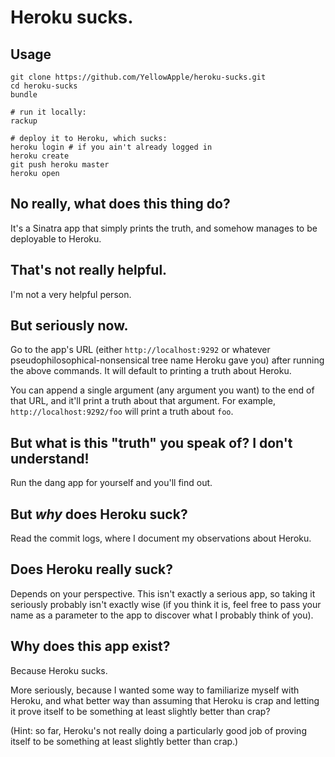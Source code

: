 # Heroku sucks.

## Usage

	git clone https://github.com/YellowApple/heroku-sucks.git
	cd heroku-sucks
	bundle
	
	# run it locally:
	rackup
	
	# deploy it to Heroku, which sucks:
	heroku login # if you ain't already logged in
	heroku create
	git push heroku master
	heroku open

## No really, what does this thing do?

It's a Sinatra app that simply prints the truth, and somehow manages to be deployable to Heroku.

## That's not really helpful.

I'm not a very helpful person.

## But seriously now.

Go to the app's URL (either `http://localhost:9292` or whatever pseudophilosophical-nonsensical tree name Heroku gave you) after running the above commands.  It will default to printing a truth about Heroku.

You can append a single argument (any argument you want) to the end of that URL, and it'll print a truth about that argument.  For example, `http://localhost:9292/foo` will print a truth about `foo`.

## But what is this "truth" you speak of?  I don't understand!

Run the dang app for yourself and you'll find out.

## But *why* does Heroku suck?

Read the commit logs, where I document my observations about Heroku.

## Does Heroku really suck?

Depends on your perspective.  This isn't exactly a serious app, so taking it seriously probably isn't exactly wise (if you think it is, feel free to pass your name as a parameter to the app to discover what I probably think of you).

## Why does this app exist?

Because Heroku sucks.

More seriously, because I wanted some way to familiarize myself with Heroku, and what better way than assuming that Heroku is crap and letting it prove itself to be something at least slightly better than crap?

(Hint: so far, Heroku's not really doing a particularly good job of proving itself to be something at least slightly better than crap.)
